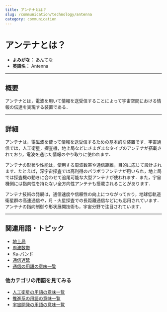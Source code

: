 ```yaml
---
title: アンテナとは？
slug: /communication/technology/antenna
category: communication
---
```


# アンテナとは？

- **よみがな：** あんてな  
- **英語名：** Antenna  

---

## 概要

アンテナとは，電波を用いて情報を送受信することによって宇宙空間における情報の伝達を実現する装置である．

---

## 詳細

アンテナは，電磁波を使って情報を送受信するための基本的な装置です．宇宙通信では，人工衛星，探査機，地上局などにさまざまなタイプのアンテナが搭載されており，電波を通じた情報のやり取りに使われます．

アンテナの形状や性能は，使用する周波数帯や通信距離，目的に応じて設計されます．たとえば，深宇宙探査では高利得のパラボラアンテナが用いられ，地上局では探査機の動きに合わせて追尾可能な大型アンテナが使われます．また，宇宙機側には指向性を持たない全方向性アンテナも搭載されることがあります．

アンテナ技術の発展は，通信速度や信頼性の向上につながっており，地球低軌道衛星群の高速通信や，月・火星探査での長距離通信などにも応用されています．アンテナの指向制御や形状展開技術も，宇宙分野で注目されています．

---

## 関連用語・トピック

- [地上局](/docs/communication/system/ground-station)
- [周波数帯](/docs/communication/technology/frequency-band)
- [Ka-バンド](/docs/communication/technology/ka-band)
- [通信遅延](/docs/communication/technology/communication-delay)
- [通信の用語の意味一覧](/docs/category/communication)

### 他カテゴリの用語を見てみる
- [人工衛星の用語の意味一覧](/docs/category/satellite)
- [推進系の用語の意味一覧](/docs/category/propulsion)
- [宇宙開発の用語の意味一覧](/docs/category/glossary)